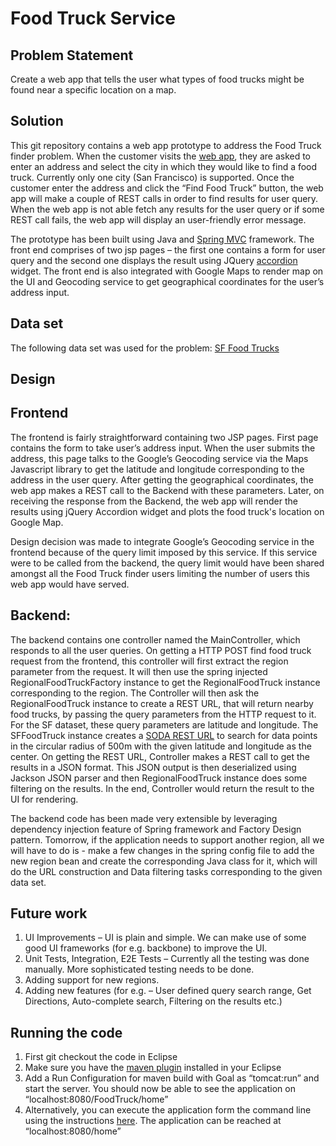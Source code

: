 Food Truck Service	
================

Problem Statement
-------------------------
Create a web app that tells the user what types of food trucks might be found near a specific location on a map.

Solution
-----------
This git repository contains a web app prototype to address the Food Truck finder problem. When the customer visits the [web app](https://sleepy-sea-8576.herokuapp.com/home), they are asked to enter an address and select the city in which they would like to find a food truck. Currently only one city (San Francisco) is supported. Once the customer enter the address and click the “Find Food Truck” button, the web app will make a couple of REST calls in order to find results for user query.  When the web app is not able fetch any results for the user query or if some REST call fails, the web app will display an user-friendly error message. 

The prototype has been built using Java and [Spring MVC]( http://docs.spring.io/spring/docs/current/spring-framework-reference/html/mvc.html) framework. The front end comprises of two jsp pages – the first one contains a form for user query and the second one displays the result using JQuery [accordion]( http://jqueryui.com/accordion/) widget. The front end is also integrated with Google Maps to render map on the UI and Geocoding service to get geographical coordinates for the user’s address input.

Data set
-----------
The following data set was used for the problem:
[SF Food Trucks](https://data.sfgov.org/Permitting/Mobile-Food-Facility-Permit/rqzj-sfat) 

Design
---------

Frontend
------------
The frontend is fairly straightforward containing two JSP pages. First page contains the form to take user’s address input. When the user submits the address, this page talks to the Google’s Geocoding service via the Maps Javascript library to get the latitude and longitude corresponding to the address in the user query. After getting the geographical coordinates, the web app makes a REST call to the Backend with these parameters. Later, on receiving the response from the Backend, the web app will render the results using jQuery Accordion widget and plots the food truck's location on Google Map. 

Design decision was made to integrate Google’s Geocoding service in the frontend because of the query limit imposed by this service. If this service were to be called from the backend, the query limit would have been shared amongst all the Food Truck finder users limiting the number of users this web app would have served.

Backend:
-----------
The backend contains one controller named the MainController, which responds to all the user queries. On getting a HTTP POST find food truck request from the frontend, this controller will first extract the region parameter from the request. It will then use the spring injected RegionalFoodTruckFactory instance to get the RegionalFoodTruck instance corresponding to the region. The Controller will then ask the RegionalFoodTruck instance to create a REST URL, that will return nearby food trucks, by passing the query parameters from the HTTP request to it. For the SF dataset, these query parameters are latitude and longitude. The SFFoodTruck instance creates a [SODA REST URL](http://dev.socrata.com/consumers/getting-started.html) to search for data points in the circular radius of 500m with the given latitude and longitude as the center. On getting the REST URL, Controller makes a REST call to get the results in a JSON format. This JSON output is then deserialized using Jackson JSON parser and then RegionalFoodTruck instance does some filtering on the results. In the end, Controller would return the result to the UI for rendering. 

The backend code has been made very extensible by leveraging dependency injection feature of Spring framework and Factory Design pattern. Tomorrow, if the application needs to support another region, all we will have to do is - make a few changes in the spring config file to add the new region bean and create the corresponding Java class for it, which will do the URL construction and Data filtering tasks corresponding to the given data set.
 
Future work
----------------
1. UI Improvements – UI is plain and simple. We can make use of some good UI frameworks (for e.g. backbone) to improve the UI.
2. Unit Tests, Integration, E2E Tests – Currently all the testing was done manually. More sophisticated testing needs to be done.
3. Adding support for new regions.
4. Adding new features (for e.g. – User defined query search range, Get Directions, Auto-complete search, Filtering on the results etc.)

Running the code
---------------------
1. First git checkout the code in Eclipse
2. Make sure you have the [maven plugin](http://eclipse.org/m2e/) installed in your Eclipse 
3. Add a Run Configuration for maven build with Goal as “tomcat:run” and start the server. You should now be able to see the application on “localhost:8080/FoodTruck/home”
4. Alternatively, you can execute the application form the command line using the instructions [here]( https://devcenter.heroku.com/articles/java-webapp-runner#run-your-application). The application can be reached at “localhost:8080/home”

